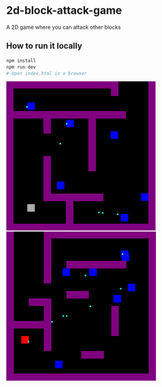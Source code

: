 # 2d-block-attack-game

A 2D game where you can attack other blocks

## How to run it locally

```bash
npm install
npm run dev
# Open index.html in a browser
```

<img src="game.png" alt="">
<img src="game2.png" alt="">
